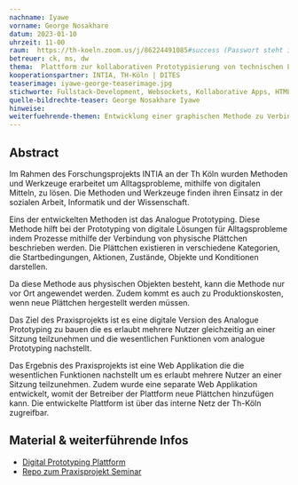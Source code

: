 ```yaml
---
nachname: Iyawe
vorname: George Nosakhare
datum: 2023-01-10
uhrzeit: 11-00
raum:  https://th-koeln.zoom.us/j/86224491085#success (Passwort steht im Ilias) Präsentation
betreuer: ck, ms, dw 
thema:  Plattform zur kollaborativen Prototypisierung von technischen Lösungen
kooperationspartner: INTIA, TH-Köln | DITES
teaserimage: iyawe-george-teaserimage.jpg
stichworte: Fullstack-Development, Websockets, Kollaborative Apps, HTML Canvas, React 
quelle-bildrechte-teaser: George Nosakhare Iyawe
hinweise:
weiterfuehrende-themen: Entwicklung einer graphischen Methode zu Verbindung von Objekten | Evaluierung der technischen Umsetzung von Digital Prototyping
---
```


## Abstract

Im Rahmen des Forschungsprojekts INTIA an der Th Köln wurden Methoden und Werkzeuge erarbeitet um Alltagsprobleme, mithilfe von digitalen Mitteln, zu lösen. Die Methoden und Werkzeuge finden ihren Einsatz in der sozialen Arbeit, Informatik und der Wissenschaft.

Eins der entwickelten Methoden ist das Analogue Prototyping. Diese Methode hilft bei der Prototyping von digitale Lösungen für Alltagsprobleme indem Prozesse mithilfe der Verbindung von physische Plättchen beschrieben werden. Die Plättchen existieren in verschiedene Kategorien, die Startbedingungen, Aktionen, Zustände, Objekte und Konditionen darstellen. 

Da diese Methode aus physischen Objekten besteht, kann die Methode nur vor Ort angewendet werden. Zudem kommt es auch zu Produktionskosten, wenn neue Plättchen hergestellt werden müssen.

Das Ziel des Praxisprojekts ist es eine digitale Version des Analogue Prototyping zu bauen die es erlaubt mehrere Nutzer gleichzeitig an einer Sitzung teilzunehmen und die wesentlichen Funktionen vom analogue Prototyping nachstellt.

Das Ergebnis des Praxisprojekts ist eine Web Applikation die die wesentlichen Funktionen nachstellt um es erlaubt mehrere Nutzer an einer Sitzung teilzunehmen. Zudem wurde eine separate Web Applikation entwickelt, womit der Betreiber der Plattform neue Plättchen hinzufügen kann. Die entwickelte Plattform ist über das interne Netz der Th-Köln zugreifbar.


## Material & weiterführende Infos
- [Digital Prototyping Plattform](http://prototype.intia.de)
- [Repo zum Praxisprojekt Seminar](https://github.com/cd-Roid/Praxisprojekt_2022)
